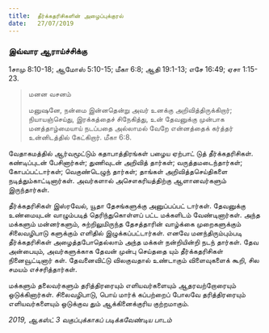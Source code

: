 ```yaml
---
title:  தீர்க்கதரிசிகளின் அழைப்புக்குரல்
date:   27/07/2019
---
```


### இவ்வார ஆராய்ச்சிக்கு 
1சாமு 8:10-18; ஆமோஸ் 5:10-15; மீகா 6:8; ஆதி 19:1-13; எசே 16:49; ஏசா 1:15-23.

> <p>மனன வசனம்</p> 
> மனுஷனே, நன்மை இன்னதென்று அவர் உனக்கு அறிவித்திருக்கிறார்; நியாயஞ்செய்து, இரக்கத்தைச் சிநேகித்து, உன் தேவனுக்கு முன்பாக மனத்தாழ்மையாய் நடப்பதை அல்லாமல் வேறே என்னத்தைக் கர்த்தர் உன்னிடத்தில் கேட்கிறார். மீகா 6:8.

வேதாகமத்தில் ஆர்வமூட்டும் கதாபாத்திரங்கள் பழைய ஏற்பாட் டுத் தீர்க்கதரிசிகள். கண்டிப்புடன் பேசினார்கள்; துணிவுடன் அறிவித் தார்கள்; வருத்தமடைந்தார்கள்; கோபப்பட்டார்கள்; வெகுண்டெழுந் தார்கள்; தாங்கள் அறிவித்தசெய்திகளை நடித்தும்காட்டினார்கள். அவர்களால் அசௌகரியத்திற்கு ஆளானவர்களும் இருந்தார்கள்.

தீர்க்கதரிசிகள் இஸ்ரவேல், யூதா தேசங்களுக்கு அனுப்பப்பட் டார்கள். தேவனுக்கு உண்மையுடன் வாழும்படித் தெரிந்துகொள்ளப் பட்ட மக்களிடம் வேண்டினார்கள். அந்த மக்களும் மன்னர்களும், சுற்றிலுமிருந்த தேசத்தாரின் வாழ்க்கை முறைகளுக்கும் சிலைவழிபாடு களுக்கும் எளிதில் இழுக்கப்பட்டார்கள். எனவே மனந்திரும்பும்படி தீர்க்கதரிசிகள் அழைத்தபோதெல்லாம் அந்த மக்கள் நன்றியின்றி நடந் தார்கள். தேவ அன்பையும், அவர்களுக்காக தேவன் முன்பு செய்ததை யும் தீர்க்கதரிசிகள் நினைவூட்டினார் கள். தேவனைவிட்டு விலகுவதால் உண்டாகும் விளைவுகளைக் கூறி, சில சமயம் எச்சரித்தார்கள்.

மக்களும் தலைவர்களும் தரித்திரரையும் எளியவர்களையும் ஆதரவற்றோரையும் ஒடுக்கினார்கள். சிலைவழிபாடு, பொய் மார்க் கப்பற்றைப் போலவே தரித்திரரையும் எளியவர்களையும் ஒடுக்குவ தும் ஆக்கினைக்குரிய குற்றமாகும்.

_2019, ஆகஸ்ட் 3 வகுப்புக்காகப் படிக்கவேண்டிய பாடம்_